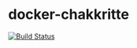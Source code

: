 # docker-chakkritte  
[![Build Status](https://api.travis-ci.org/chakkritte/docker-chakkritte.png)](https://travis-ci.org/chakkritte/docker-chakkritte) 
